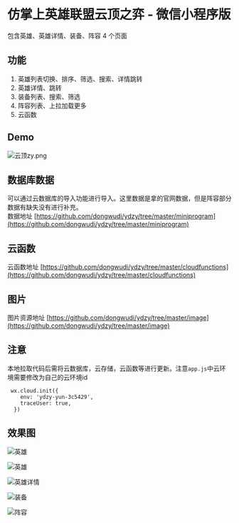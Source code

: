 # 仿掌上英雄联盟云顶之弈 - 微信小程序版

包含英雄、英雄详情、装备、阵容 4 个页面

## 功能
1. 英雄列表切换、排序、筛选、搜索、详情跳转
2. 英雄详情、跳转
3. 装备列表、搜索、筛选
4. 阵容列表、上拉加载更多
5. 云函数

## Demo
![云顶zy.png](https://upload-images.jianshu.io/upload_images/9279065-f70a1eb8850d9a2a.png?imageMogr2/auto-orient/strip%7CimageView2/2/w/1240)

## 数据库数据
可以通过云数据库的导入功能进行导入。这里数据是拿的官网数据，但是阵容部分数据有缺失没有进行补充。  
数据地址 [https://github.com/dongwudi/ydzy/tree/master/miniprogram](https://github.com/dongwudi/ydzy/tree/master/miniprogram)

## 云函数
云函数地址 [https://github.com/dongwudi/ydzy/tree/master/cloudfunctions](https://github.com/dongwudi/ydzy/tree/master/cloudfunctions)

## 图片
图片资源地址 [https://github.com/dongwudi/ydzy/tree/master/image](https://github.com/dongwudi/ydzy/tree/master/image)

## 注意
本地拉取代码后需将云数据库，云存储，云函数等进行更新。注意`app.js`中云环境需要修改为自己的云环境id
```
 wx.cloud.init({
    env: 'ydzy-yun-3c5429',
    traceUser: true,
  })
```

## 效果图
![英雄](https://upload-images.jianshu.io/upload_images/9279065-0eeb805886895b83.png?imageMogr2/auto-orient/strip%7CimageView2/2/w/1240)

![英雄](https://upload-images.jianshu.io/upload_images/9279065-a90257966cefcaf7.png?imageMogr2/auto-orient/strip%7CimageView2/2/w/1240)

![英雄详情](https://upload-images.jianshu.io/upload_images/9279065-aa16ae983e817d0c.png?imageMogr2/auto-orient/strip%7CimageView2/2/w/1240)

![装备](https://upload-images.jianshu.io/upload_images/9279065-1215480fca7d0a37.png?imageMogr2/auto-orient/strip%7CimageView2/2/w/1240)

![阵容](https://upload-images.jianshu.io/upload_images/9279065-892fd79392838e8e.png?imageMogr2/auto-orient/strip%7CimageView2/2/w/1240)
